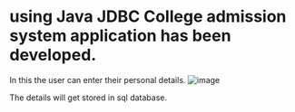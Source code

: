 # using Java JDBC College admission system application has been developed.
 In this the user can enter their personal details.
 ![image](https://github.com/SANJAYRAJAKUMARR/college-admission-system/assets/112179483/b4820b15-638a-465a-bc36-3c4272ea94d8)

 The details will get stored in sql database.
